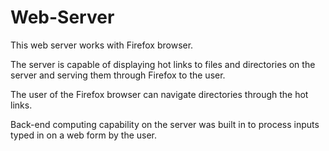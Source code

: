 # Web-Server

This web server works with Firefox browser. 

The server is capable of displaying hot links to files and directories on the server and serving them through Firefox to the user. 

The user of the Firefox browser can navigate directories through the hot links. 

Back-end computing capability on the server was built in to process inputs typed in on a web form by the user.
